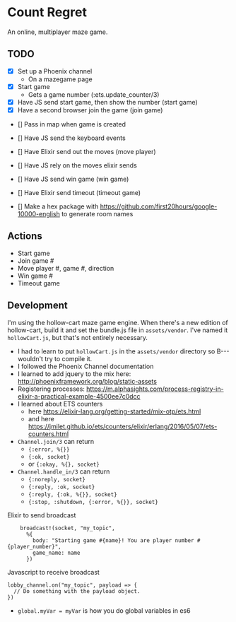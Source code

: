 # Count Regret

An online, multiplayer maze game.

## TODO

- [x] Set up a Phoenix channel
  - On a mazegame page
- [x] Start game
  - Gets a game number (:ets.update_counter/3)
- [x] Have JS send start game, then show the number (start game)
- [x] Have a second browser join the game (join game)
- [] Pass in map when game is created
- [] Have JS send the keyboard events
- [] Have Elixir send out the moves (move player)
- [] Have JS rely on the moves elixir sends
- [] Have JS send win game (win game)
- [] Have Elixir send timeout (timeout game)

- [] Make a hex package with https://github.com/first20hours/google-10000-english to generate room names

## Actions

* Start game
* Join game #
* Move player #, game #, direction
* Win game #
* Timeout game


## Development

I'm using the hollow-cart maze game engine. When there's a new edition of hollow-cart, build it and set the bundle.js file in `assets/vendor`. I've named it `hollowCart.js`, but that's not entirely necessary.

* I had to learn to put `hollowCart.js` in the `assets/vendor` directory so B--- wouldn't try to compile it.
* I followed the Phoenix Channel documentation 
* I learned to add jquery to the mix here: http://phoenixframework.org/blog/static-assets
* Registering processes: https://m.alphasights.com/process-registry-in-elixir-a-practical-example-4500ee7c0dcc
* I learned about ETS counters 
  * here https://elixir-lang.org/getting-started/mix-otp/ets.html
  * and here https://jmilet.github.io/ets/counters/elixir/erlang/2016/05/07/ets-counters.html
* `Channel.join/3` can return 
  * `{:error, %{}}`
  * `{:ok, socket}`
  * or `{:okay, %{}, socket}`
* `Channel.handle_in/3` can return
  * `{:noreply, socket}`
  * `{:reply, :ok, socket}`
  * `{:reply, {:ok, %{}}, socket}`
  * `{:stop, :shutdown, {:error, %{}}, socket}`

Elixir to send broadcast
```
    broadcast!(socket, "my_topic",
      %{
        body: "Starting game #{name}! You are player number #{player_number}",
        game_name: name
      })
```

Javascript to receive broadcast
```
lobby_channel.on("my_topic", payload => {
  // Do something with the payload object.
})
```

* `global.myVar = myVar` is how you do global variables in es6